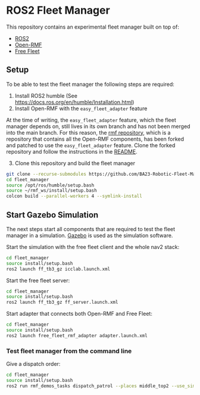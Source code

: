 # ROS2 Fleet Manager

This repository contains an experimental fleet manager built on top of:

- [ROS2](https://docs.ros.org/en/humble/index.html)
- [Open-RMF](https://www.open-rmf.org/)
- [Free Fleet](https://github.com/open-rmf/free_fleet)

## Setup

To be able to test the fleet manager the following steps are required:

1. Install ROS2 humble (See https://docs.ros.org/en/humble/Installation.html)
2. Install Open-RMF with the `easy_fleet_adapter` feature

At the time of writing, the `easy_fleet_adapter` feature,
which the fleet manager depends on, still lives in its own
branch and has not been merged into the main branch. For this reason, the
[rmf repository](https://github.com/open-rmf/rmf), which is a repository that contains
all the Open-RMF components, has been forked and patched to use the `easy_fleet_adapter` feature.
Clone the forked repository and follow the instructions in the
[README](https://github.com/BA23-Robotic-Fleet-Management/rmf#installation-instructions).

3. Clone this repository and build the fleet manager
```bash
git clone --recurse-submodules https://github.com/BA23-Robotic-Fleet-Management/fleet_manager.git
cd fleet_manager
source /opt/ros/humble/setup.bash
source ~/rmf_ws/install/setup.bash
colcon build --parallel-workers 4 --symlink-install
```

## Start Gazebo Simulation

The next steps start all components that are required to test the fleet manager
in a simulation. [Gazebo](https://gazebosim.org/) is used as the simulation software.

Start the simulation with the free fleet client and the whole nav2 stack:

```bash
cd fleet_manager
source install/setup.bash
ros2 launch ff_tb3_gz icclab.launch.xml
```

Start the free fleet server:

```bash
cd fleet_manager
source install/setup.bash
ros2 launch ff_tb3_gz ff_server.launch.xml
```

Start adapter that connects both Open-RMF and Free Fleet:

```bash
cd fleet_manager
source install/setup.bash
ros2 launch free_fleet_rmf_adapter adapter.launch.xml
```

### Test fleet manager from the command line

Give a dispatch order:

```bash
cd fleet_manager
source install/setup.bash
ros2 run rmf_demos_tasks dispatch_patrol --places middle_top2 --use_sim_time
```
